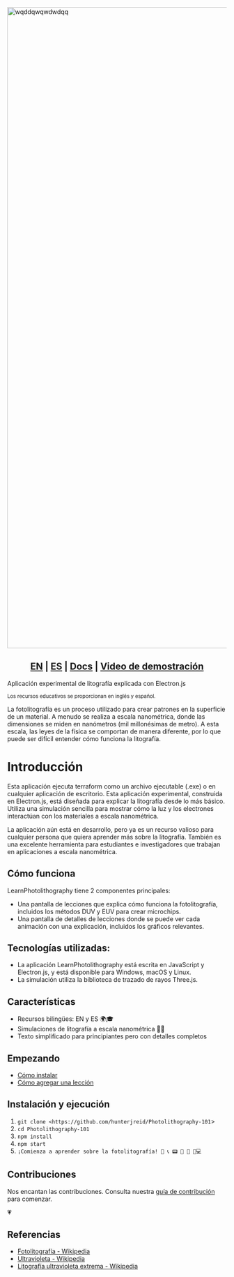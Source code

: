 <img width="1470" alt="wqddqwqwdwdqq" src="https://github.com/hunterjreid/LearnPhotolithography/assets/62681404/1471e04d-30f7-4ee9-8a69-3180e366598b">

<h2 align="center">
<a href="https://join.slack.com/t/diggertalk/shared_invite/zt-1tocl4w0x-E3RkpPiK7zQkehl8O78g8Q">EN</a> |
<a href="https://calendly.com/diggerdev/digger-open-source-terraform-cloud-alternativ-clone?month=2023-07">ES</a> |
<a href="https://docs.digger.dev/">Docs</a> |
<a href="https://www.loom.com/share/51f27994d95f4dc5bb6eea579e1fa8dc?sid=403f161a-6c0b-44ac-af57-cc9b56190f64">Video de demostración</a>
</h2>

Aplicación experimental de litografía explicada con Electron.js

<sub>Los recursos educativos se proporcionan en inglés y español.  </sub>

La fotolitografía es un proceso utilizado para crear patrones en la superficie de un material. A menudo se realiza a escala nanométrica, donde las dimensiones se miden en nanómetros (mil millonésimas de metro). A esta escala, las leyes de la física se comportan de manera diferente, por lo que puede ser difícil entender cómo funciona la litografía.

# Introducción

Esta aplicación ejecuta terraform como un archivo ejecutable (.exe) o en cualquier aplicación de escritorio. Esta aplicación experimental, construida en Electron.js, está diseñada para explicar la litografía desde lo más básico. Utiliza una simulación sencilla para mostrar cómo la luz y los electrones interactúan con los materiales a escala nanométrica.

La aplicación aún está en desarrollo, pero ya es un recurso valioso para cualquier persona que quiera aprender más sobre la litografía. También es una excelente herramienta para estudiantes e investigadores que trabajan en aplicaciones a escala nanométrica.

## Cómo funciona

LearnPhotolithography tiene 2 componentes principales:

- Una pantalla de lecciones que explica cómo funciona la fotolitografía, incluidos los métodos DUV y EUV para crear microchips.
- Una pantalla de detalles de lecciones donde se puede ver cada animación con una explicación, incluidos los gráficos relevantes.

## Tecnologías utilizadas:

- La aplicación LearnPhotolithography está escrita en JavaScript y Electron.js, y está disponible para Windows, macOS y Linux.
- La simulación utiliza la biblioteca de trazado de rayos Three.js.

## Características

- Recursos bilingües: EN y ES 🌍🎓
- Simulaciones de litografía a escala nanométrica 🔬🔄
- Texto simplificado para principiantes pero con detalles completos

## Empezando

- [Cómo instalar](https://docs.digger.dev/getting-started/github-actions-+-aws)
- [Cómo agregar una lección](https://docs.digger.dev/getting-started/github-actions-and-gcp)

## Instalación y ejecución

1. `git clone <https://github.com/hunterjreid/Photolithography-101`>
2. `cd Photolithography-101`
3. `npm install`
4. `npm start`
5. `¡Comienza a aprender sobre la fotolitografía! 📲 📞 📟 📠 🔋 🔌💻`

## Contribuciones

Nos encantan las contribuciones. Consulta nuestra [guía de contribución](CONTRIBUTING.md) para comenzar.

💗

## Referencias

- [Fotolitografía - Wikipedia](https://es.wikipedia.org/wiki/Fotolitograf%C3%ADa)
- [Ultravioleta - Wikipedia](https://es.wikipedia.org/wiki/Ultravioleta)
- [Litografía ultravioleta extrema - Wikipedia](https://es.wikipedia.org/wiki/Litograf%C3%ADa_ultravioleta_extrema)
